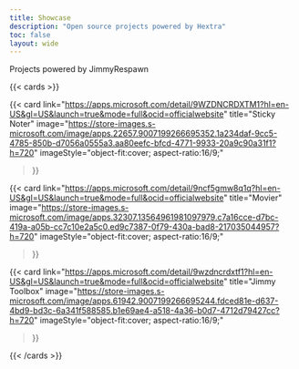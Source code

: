 ```yaml
---
title: Showcase
description: "Open source projects powered by Hextra"
toc: false
layout: wide
---
```


<div class="hx-mt-4"></div>

<p class="hx-mb-12 hx-text-center hx-text-lg hx-text-gray-500 dark:hx-text-gray-400">
Projects powered by JimmyRespawn
</p>

{{< cards >}}

  <!-- {{< card
        link="https://apps.microsoft.com/detail/9P6V0D62D4BQ?hl=en-US&gl=US&launch=true&mode=full&ocid=officialwebsite"
        title="Musicloud"
        image="https://store-images.s-microsoft.com/image/apps.25507.14616980212163637.ebf72deb-9417-44d8-af5d-6f8f50b117db.08ef2829-41f6-4fe8-9bec-4d58c821833b"
        imageStyle="object-fit:cover; aspect-ratio:16/9;"
  >}} -->

  {{< card
        link="https://apps.microsoft.com/detail/9WZDNCRDXTM1?hl=en-US&gl=US&launch=true&mode=full&ocid=officialwebsite"
        title="Sticky Noter"
        image="https://store-images.s-microsoft.com/image/apps.22657.9007199266695352.1a234daf-9cc5-4785-850b-d7056a0555a3.aa80eefc-bfcd-4771-9933-20a9c90a31f1?h=720"
        imageStyle="object-fit:cover; aspect-ratio:16/9;"
  >}}

  {{< card
        link="https://apps.microsoft.com/detail/9ncf5gmw8q1q?hl=en-US&gl=US&launch=true&mode=full&ocid=officialwebsite"
        title="Movier"
        image="https://store-images.s-microsoft.com/image/apps.32307.13564961981097979.c7a16cce-d7bc-419a-a05b-cc7c10e2a5c0.ed9c7387-0f79-430a-bad8-217035044957?h=720"
        imageStyle="object-fit:cover; aspect-ratio:16/9;"
  >}}

  {{< card
        link="https://apps.microsoft.com/detail/9wzdncrdxtf1?hl=en-US&gl=US&launch=true&mode=full&ocid=officialwebsite"
        title="Jimmy Toolbox"
        image="https://store-images.s-microsoft.com/image/apps.61942.9007199266695244.fdced81e-d637-4bd9-bd3c-6a341f588585.b1e69ae4-a518-4a36-b0d7-4712d79427cc?h=720"
        imageStyle="object-fit:cover; aspect-ratio:16/9;"
  >}}

{{< /cards >}}
